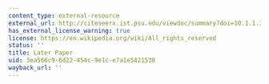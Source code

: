 ```yaml
---
content_type: external-resource
external_url: http://citeseerx.ist.psu.edu/viewdoc/summary?doi=10.1.1.3.3318
has_external_license_warning: true
license: https://en.wikipedia.org/wiki/All_rights_reserved
status: ''
title: Later Paper
uid: 3ea566c9-6d22-454c-9e1c-e7a1e5421530
wayback_url: ''
---
```


